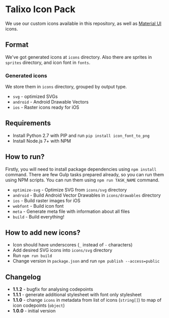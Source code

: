 # Talixo Icon Pack

We use our custom icons available in this repository,
as well as [Material UI](https://github.com/google/material-design-icons) icons.

## Format

We've got generated icons at `icons` directory. Also there are sprites in `sprites` directory, and icon font in `fonts`.

### Generated icons

We store them in `icons` directory, grouped by output type.

- `svg` - optimized SVGs
- `android` - Android Drawable Vectors
- `ios` - Raster icons ready for iOS

## Requirements

- Install Python 2.7 with PIP and run `pip install icon_font_to_png`
- Install Node.js 7+ with NPM

## How to run?

Firstly, you will need to install package dependencies using `npm install` command.
There are few Gulp tasks prepared already, so you can run them using NPM scripts.
You can run them using `npm run TASK_NAME` command.

- `optimize-svg` - Optimize SVG from `icons/svg` directory
- `android` - Build Android Vector Drawables in `icons/drawables` directory
- `ios` - Build raster images for iOS
- `webfont` - Build icon font
- `meta` - Generate meta file with information about all files
- `build` - Build everything!

## How to add new icons?

- Icon should have underscores (`_` instead of `-` characters)
- Add desired SVG icons into `icons/svg` directory
- Run `npm run build`
- Change version in `package.json` and run `npm publish --access=public`

## Changelog

- **1.1.2** - bugfix for analysing codepoints
- **1.1.1** - generate additional stylesheet with font only stylesheet
- **1.1.0** - change `icons` in metadata from list of icons (`string[]`) to map of icon codepoints (`object`)
- **1.0.0** - initial version
